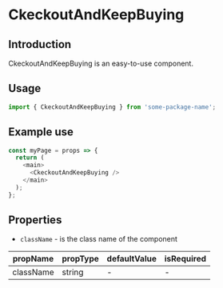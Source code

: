 # CkeckoutAndKeepBuying

<!-- STORY -->

## Introduction

CkeckoutAndKeepBuying is an easy-to-use component.

## Usage

```javascript
import { CkeckoutAndKeepBuying } from 'some-package-name';
```

## Example use

```javascript
const myPage = props => {
  return (
    <main>
      <CkeckoutAndKeepBuying />
    </main>
  );
};
```

## Properties

- `className` - is the class name of the component

| propName  | propType | defaultValue | isRequired |
| --------- | -------- | ------------ | ---------- |
| className | string   | -            | -          |
